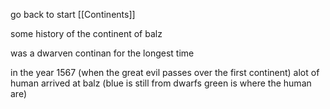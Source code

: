 go back to start [[Continents]]


some history of the continent of balz  

was a dwarven continan for the longest time 

in the year 1567 (when the great evil passes over the first continent) alot of human arrived at balz (blue is still from dwarfs green is where the human are)
